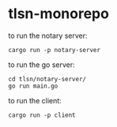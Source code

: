# tlsn-monorepo

to run the notary server:

```
cargo run -p notary-server
```

to run the go server:

```
cd tlsn/notary-server/
go run main.go
```

to run the client:

```
cargo run -p client 
```
